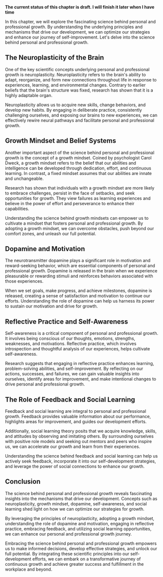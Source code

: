 **The current status of this chapter is draft. I will finish it later when I have time**

In this chapter, we will explore the fascinating science behind personal and professional growth. By understanding the underlying principles and mechanisms that drive our development, we can optimize our strategies and enhance our journey of self-improvement. Let's delve into the science behind personal and professional growth.

The Neuroplasticity of the Brain
--------------------------------

One of the key scientific concepts underlying personal and professional growth is neuroplasticity. Neuroplasticity refers to the brain's ability to adapt, reorganize, and form new connections throughout life in response to experiences, learning, and environmental changes. Contrary to earlier beliefs that the brain's structure was fixed, research has shown that it is a highly adaptable organ.

Neuroplasticity allows us to acquire new skills, change behaviors, and develop new habits. By engaging in deliberate practice, consistently challenging ourselves, and exposing our brains to new experiences, we can effectively rewire neural pathways and facilitate personal and professional growth.

Growth Mindset and Belief Systems
---------------------------------

Another important aspect of the science behind personal and professional growth is the concept of a growth mindset. Coined by psychologist Carol Dweck, a growth mindset refers to the belief that our abilities and intelligence can be developed through dedication, effort, and continuous learning. In contrast, a fixed mindset assumes that our abilities are innate and unchangeable.

Research has shown that individuals with a growth mindset are more likely to embrace challenges, persist in the face of setbacks, and seek opportunities for growth. They view failures as learning experiences and believe in the power of effort and perseverance to enhance their capabilities.

Understanding the science behind growth mindsets can empower us to cultivate a mindset that fosters personal and professional growth. By adopting a growth mindset, we can overcome obstacles, push beyond our comfort zones, and unleash our full potential.

Dopamine and Motivation
-----------------------

The neurotransmitter dopamine plays a significant role in motivation and reward-seeking behavior, which are essential components of personal and professional growth. Dopamine is released in the brain when we experience pleasurable or rewarding stimuli and reinforces behaviors associated with those experiences.

When we set goals, make progress, and achieve milestones, dopamine is released, creating a sense of satisfaction and motivation to continue our efforts. Understanding the role of dopamine can help us harness its power to sustain our motivation and drive for growth.

Reflective Practice and Self-Awareness
--------------------------------------

Self-awareness is a critical component of personal and professional growth. It involves being conscious of our thoughts, emotions, strengths, weaknesses, and motivations. Reflective practice, which involves introspection and thoughtful analysis of our experiences, helps cultivate self-awareness.

Research suggests that engaging in reflective practice enhances learning, problem-solving abilities, and self-improvement. By reflecting on our actions, successes, and failures, we can gain valuable insights into ourselves, identify areas for improvement, and make intentional changes to drive personal and professional growth.

The Role of Feedback and Social Learning
----------------------------------------

Feedback and social learning are integral to personal and professional growth. Feedback provides valuable information about our performance, highlights areas for improvement, and guides our development efforts.

Additionally, social learning theory posits that we acquire knowledge, skills, and attitudes by observing and imitating others. By surrounding ourselves with positive role models and seeking out mentors and peers who inspire us, we can accelerate our growth and learn from their experiences.

Understanding the science behind feedback and social learning can help us actively seek feedback, incorporate it into our self-development strategies, and leverage the power of social connections to enhance our growth.

Conclusion
----------

The science behind personal and professional growth reveals fascinating insights into the mechanisms that drive our development. Concepts such as neuroplasticity, growth mindset, dopamine, self-awareness, and social learning shed light on how we can optimize our strategies for growth.

By leveraging the principles of neuroplasticity, adopting a growth mindset, understanding the role of dopamine and motivation, engaging in reflective practice, embracing feedback, and utilizing social learning opportunities, we can enhance our personal and professional growth journey.

Embracing the science behind personal and professional growth empowers us to make informed decisions, develop effective strategies, and unlock our full potential. By integrating these scientific principles into our self-development efforts, we can embark on a transformative journey of continuous growth and achieve greater success and fulfillment in the workplace and beyond.
